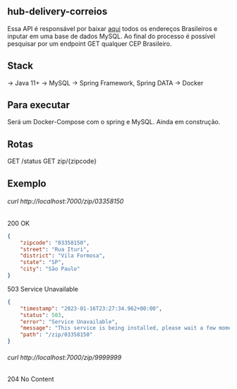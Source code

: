 ## hub-delivery-correios
Essa API é responsável por baixar [aqui](https://github.com/miltonhit/miltonhit/raw/main/public-assets/cep-20190602.csv) todos os endereços Brasileiros e inputar em uma base de dados MySQL.
Ao final do processo é possível pesquisar por um endpoint GET qualquer CEP Brasileiro.

## Stack
-> Java 11+
-> MySQL
-> Spring Framework, Spring DATA
-> Docker

## Para executar
Será um Docker-Compose com o spring e MySQL.
Ainda em construção.

## Rotas
GET /status
GET zip/{zipcode}

## Exemplo
###### curl http://localhost:7000/zip/03358150
200 OK
```JSON
{
    "zipcode": "03358150",
    "street": "Rua Ituri",
    "district": "Vila Formosa",
    "state": "SP",
    "city": "São Paulo"
}
```

503 Service Unavailable
```JSON
{
    "timestamp": "2023-01-16T23:27:34.962+00:00",
    "status": 503,
    "error": "Service Unavailable",
    "message": "This service is being installed, please wait a few moments.",
    "path": "/zip/03358150"
}
```

###### curl http://localhost:7000/zip/9999999

204 No Content
```JSON
```